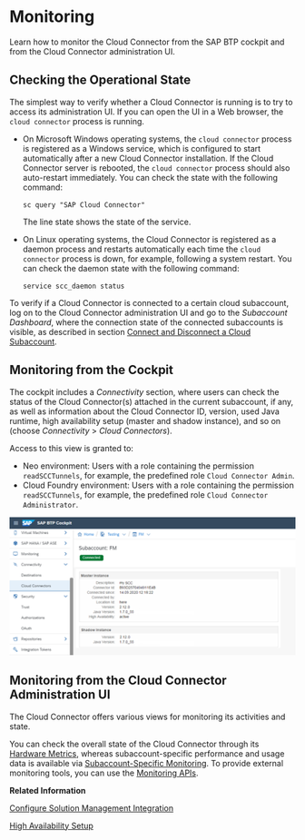 <!-- loio6d9c937dd35344bca3eb61ebf34a5c1d -->

# Monitoring

Learn how to monitor the Cloud Connector from the SAP BTP cockpit and from the Cloud Connector administration UI.



<a name="loio6d9c937dd35344bca3eb61ebf34a5c1d__section_zrt_csj_rfb"/>

## Checking the Operational State

The simplest way to verify whether a Cloud Connector is running is to try to access its administration UI. If you can open the UI in a Web browser, the `cloud connector` process is running.

-   On Microsoft Windows operating systems, the `cloud connector` process is registered as a Windows service, which is configured to start automatically after a new Cloud Connector installation. If the Cloud Connector server is rebooted, the `cloud connector` process should also auto-restart immediately. You can check the state with the following command:

    ```
    sc query "SAP Cloud Connector"
    ```

    The line state shows the state of the service.

-   On Linux operating systems, the Cloud Connector is registered as a daemon process and restarts automatically each time the `cloud connector` process is down, for example, following a system restart. You can check the daemon state with the following command:

    ```
    service scc_daemon status
    ```


To verify if a Cloud Connector is connected to a certain cloud subaccount, log on to the Cloud Connector administration UI and go to the *Subaccount Dashboard*, where the connection state of the connected subaccounts is visible, as described in section [Connect and Disconnect a Cloud Subaccount](connect-and-disconnect-a-cloud-subaccount-e8f055e.md).



## Monitoring from the Cockpit

The cockpit includes a *Connectivity* section, where users can check the status of the Cloud Connector\(s\) attached in the current subaccount, if any, as well as information about the Cloud Connector ID, version, used Java runtime, high availability setup \(master and shadow instance\), and so on \(choose *Connectivity* \> *Cloud Connectors*\).

Access to this view is granted to:

-   Neo environment: Users with a role containing the permission `readSCCTunnels`, for example, the predefined role `Cloud Connector Admin`.
-   Cloud Foundry environment: Users with a role containing the permission `readSCCTunnels`, for example, the predefined role `Cloud Connector Administrator`.

![](images/SCC_Monitoring_-_Cockpit_570a863.png)



## Monitoring from the Cloud Connector Administration UI

The Cloud Connector offers various views for monitoring its activities and state.

You can check the overall state of the Cloud Connector through its [Hardware Metrics](hardware-metrics-6684f08.md), whereas subaccount-specific performance and usage data is available via [Subaccount-Specific Monitoring](subaccount-specific-monitoring-4c8e47e.md). To provide external monitoring tools, you can use the [Monitoring APIs](monitoring-apis-f6e7a7b.md).

**Related Information**  


[Configure Solution Management Integration](configure-solution-management-integration-3a058a2.md "Activate Solution Management reporting in the Cloud Connector.")

[High Availability Setup](high-availability-setup-2f9250b.md "You can operate the Cloud Connector in a high availability mode, in which a master and a shadow instance are installed.")

